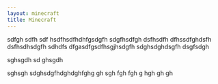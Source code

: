 ```yaml
---
layout: minecraft
title: Minecraft
---
```

sdfgh
sdfh
sdf
hsdfhsdfhdhfgsdgfh
sdgfhsdfgh
dsfhsdfh
dfhssdfghdsfh
dsfhsdhsdgfh
sdhdfs
dfgasdfgsdfhsgjhsdgfh
sdghsdghdsgfh
dsgfsdgh

sghsgdh
sd
ghsgdh

sghsgh
sdghsdgfhdghdghfghg gh sgh fgh fgh g hgh gh gh 